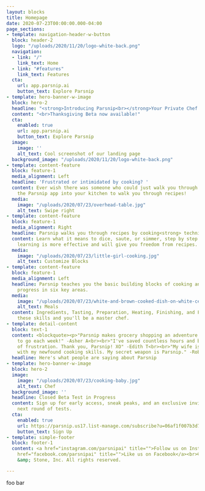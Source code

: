 ```yaml
---
layout: blocks
title: Homepage
date: 2020-07-23T00:00:00.000-04:00
page_sections:
- template: navigation-header-w-button
  block: header-2
  logo: "/uploads/2020/11/20/logo-white-back.png"
  navigation:
  - link: "/"
    link_text: Home
  - link: "#features"
    link_text: Features
  cta:
    url: app.parsnip.ai
    button_text: Explore Parsnip
- template: hero-banner-w-image
  block: hero-2
  headline: "<strong>Introducing Parsnip<br></strong>Your Private Chef Cooking Companion™"
  content: "<br>Thanksgiving Beta now available!"
  cta:
    enabled: true
    url: app.parsnip.ai
    button_text: Explore Parsnip
  image:
    image: ''
    alt_text: Cool screenshot of our landing page
  background_image: "/uploads/2020/11/20/logo-white-back.png"
- template: content-feature
  block: feature-1
  media_alignment: Left
  headline: 'Frustrated or intimidated by cooking? '
  content: Ever wish there was someone who could just walk you through it? Invite
    the Parsnip app into your kitchen to walk you through recipes!
  media:
    image: "/uploads/2020/07/23/overhead-table.jpg"
    alt_text: Swipe right
- template: content-feature
  block: feature-1
  media_alignment: Right
  headline: Parsnip walks you through recipes by cooking<strong> technique.</strong>
  content: Learn what it means to dice, saute, or simmer, step by step. Technique-based
    learning is more effective and will give you freedom from recipes.
  media:
    image: "/uploads/2020/07/23/little-girl-cooking.jpg"
    alt_text: Customize Blocks
- template: content-feature
  block: feature-1
  media_alignment: Left
  headline: Parsnip teaches you the basic building blocks of cooking and tracks your
    progress in six key areas.
  media:
    image: "/uploads/2020/07/23/white-and-brown-cooked-dish-on-white-ceramic-bowls-958545.jpg"
    alt_text: Meals
  content: Ingredients, Tasting, Preparation, Heating, Finishing, and Foundations.<br>Master
    these skills and you'll be a master chef.
- template: detail-content
  block: text-1
  content: <blockquote><p>"Parsnip makes grocery shopping an adventure. I can't wait
    to go each week!" -Asher A<br><br>"I've saved countless hours and bypassed loads
    of frustration. Thank you, Parsnip! XO" -Edith T<br><br>"My wife is impressed
    with my newfound cooking skills. My secret weapon is Parsnip." -Robert K<br></p></blockquote>
  headline: Here's what people are saying about Parsnip
- template: hero-banner-w-image
  block: hero-2
  image:
    image: "/uploads/2020/07/23/cooking-baby.jpg"
    alt_text: Chef
  background_image: ''
  headline: Closed Beta Test in Progress
  content: Sign up for early access, sneak peaks, and an exclusive invitation to our
    next round of tests.
  cta:
    enabled: true
    url: https://parsnip.us17.list-manage.com/subscribe?u=06af1f007b3d71a0cfad78326&id=8ce2690158
    button_text: Sign Up
- template: simple-footer
  block: footer-1
  content: <a href="instagram.com/parsnipai" title="">Follow us on Instagram</a><br><a
    href="facebook.com/parsnipai" title="">Like us on Facebook</a><br>© 2020 Seed
    &amp; Stone, Inc. All rights reserved.

---
```

foo bar